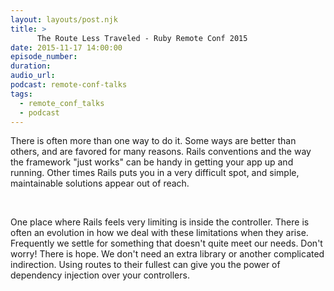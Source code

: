 ```yaml
---
layout: layouts/post.njk
title: >
      The Route Less Traveled - Ruby Remote Conf 2015
date: 2015-11-17 14:00:00
episode_number: 
duration: 
audio_url: 
podcast: remote-conf-talks
tags: 
  - remote_conf_talks
  - podcast
---
```


There is often more than one way to do it. Some ways are better than others, and are favored for many reasons. Rails conventions and the way the framework "just works" can be handy in getting your app up and running. Other times Rails puts you in a very difficult spot, and simple, maintainable solutions appear out of reach.

&nbsp;

One place where Rails feels very limiting is inside the controller. There is often an evolution in how we deal with these limitations when they arise. Frequently we settle for something that doesn't quite meet our needs. Don't worry! There is hope.&nbsp;We don't need an extra library or another complicated indirection. Using routes to their fullest can give you the power of dependency injection over your controllers.


